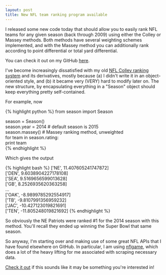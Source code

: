 ```yaml
---
layout: post 
title: New NFL team ranking program available 
---
```


I released some new code today that should allow you to easily rank NFL teams for any given season (back through 2009) using either the Colley or Massey methods. Both methods have several weighting schemes implemented, and with the Massey method you can additionally rank according to point differential or total yard differential.

You can check it out on my GitHub [here](https://github.com/jjgoings/nflranking).

I've become increasingly dissatisfied with my old [NFL Colley ranking system](https://github.com/jjgoings/nfl-colley-method) and its derivatives, mostly because (a) I didn't write it in an object-oriented style, and (b) it became very (VERY) hard to modify later on. The new structure, by encapsulating everything in a "Season" object should keep everything pretty self-contained.

For example, now  

{% highlight python %}
from season import Season

season = Season()  
season.year = 2014 # default season is 2015  
season.massey() # Massey ranking method, unweighted  
for team in season.rating:  
    print team  
{% endhighlight %}

Which gives the output

{% highlight bash %}
['NE', 11.407605241747872]  
['DEN', 9.6038904227178108]  
['SEA', 9.5169656599013628]  
['GB', 8.2526935620363258]  
...  
['OAK', -8.9899785292554917]  
['TB', -9.8107991356959232]  
['JAC', -10.427123019821691]  
['TEN', -11.805248019821692]
{% endhighlight %}

So obviously the NE Patriots were ranked #1 for the 2014 season with this method. You'll recall they ended up winning the Super Bowl that same season.

So anyway, I'm starting over and making use of some great NFL APIs that I have found elsewhere on GitHub. In particular, I am using [nflgame](https://github.com/BurntSushi/nflgame/tree/master/nflgame), which does a lot of the heavy lifting for me associated with scraping necessary data.

[Check it out](https://github.com/jjgoings/nflranking) if this sounds like it may be something you're interested in!

